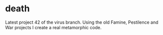 # death
Latest project 42 of the virus branch. Using the old Famine, Pestilence and War projects I create a real metamorphic code.
